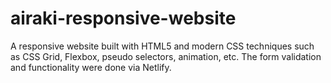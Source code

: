 # airaki-responsive-website
A responsive website built with HTML5 and modern CSS techniques such as CSS Grid, Flexbox, pseudo selectors, animation, etc. The form validation and functionality were done via Netlify.
